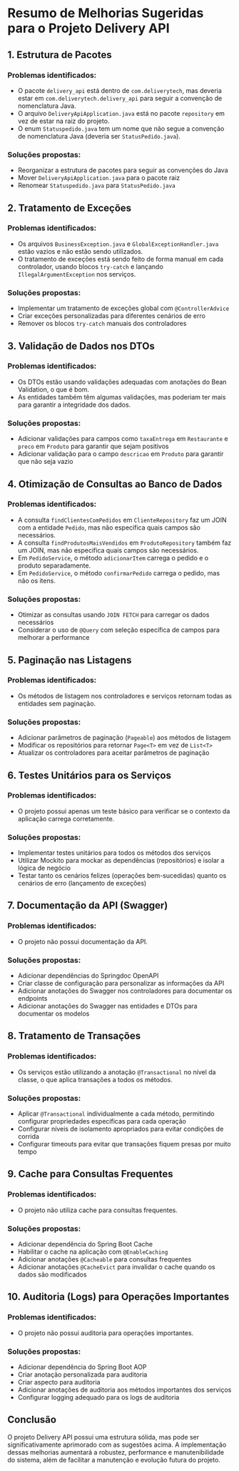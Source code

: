 # Resumo de Melhorias Sugeridas para o Projeto Delivery API

## 1. Estrutura de Pacotes

### Problemas identificados:
- O pacote `delivery_api` está dentro de `com.deliverytech`, mas deveria estar em `com.deliverytech.delivery_api` para seguir a convenção de nomenclatura Java.
- O arquivo `DeliveryApiApplication.java` está no pacote `repository` em vez de estar na raiz do projeto.
- O enum `Statuspedido.java` tem um nome que não segue a convenção de nomenclatura Java (deveria ser `StatusPedido.java`).

### Soluções propostas:
- Reorganizar a estrutura de pacotes para seguir as convenções do Java
- Mover `DeliveryApiApplication.java` para o pacote raiz
- Renomear `Statuspedido.java` para `StatusPedido.java`

## 2. Tratamento de Exceções

### Problemas identificados:
- Os arquivos `BusinessException.java` e `GlobalExceptionHandler.java` estão vazios e não estão sendo utilizados.
- O tratamento de exceções está sendo feito de forma manual em cada controlador, usando blocos `try-catch` e lançando `IllegalArgumentException` nos serviços.

### Soluções propostas:
- Implementar um tratamento de exceções global com `@ControllerAdvice`
- Criar exceções personalizadas para diferentes cenários de erro
- Remover os blocos `try-catch` manuais dos controladores

## 3. Validação de Dados nos DTOs

### Problemas identificados:
- Os DTOs estão usando validações adequadas com anotações do Bean Validation, o que é bom.
- As entidades também têm algumas validações, mas poderiam ter mais para garantir a integridade dos dados.

### Soluções propostas:
- Adicionar validações para campos como `taxaEntrega` em `Restaurante` e `preco` em `Produto` para garantir que sejam positivos
- Adicionar validação para o campo `descricao` em `Produto` para garantir que não seja vazio

## 4. Otimização de Consultas ao Banco de Dados

### Problemas identificados:
- A consulta `findClientesComPedidos` em `ClienteRepository` faz um JOIN com a entidade `Pedido`, mas não especifica quais campos são necessários.
- A consulta `findProdutosMaisVendidos` em `ProdutoRepository` também faz um JOIN, mas não especifica quais campos são necessários.
- Em `PedidoService`, o método `adicionarItem` carrega o pedido e o produto separadamente.
- Em `PedidoService`, o método `confirmarPedido` carrega o pedido, mas não os itens.

### Soluções propostas:
- Otimizar as consultas usando `JOIN FETCH` para carregar os dados necessários
- Considerar o uso de `@Query` com seleção específica de campos para melhorar a performance

## 5. Paginação nas Listagens

### Problemas identificados:
- Os métodos de listagem nos controladores e serviços retornam todas as entidades sem paginação.

### Soluções propostas:
- Adicionar parâmetros de paginação (`Pageable`) aos métodos de listagem
- Modificar os repositórios para retornar `Page<T>` em vez de `List<T>`
- Atualizar os controladores para aceitar parâmetros de paginação

## 6. Testes Unitários para os Serviços

### Problemas identificados:
- O projeto possui apenas um teste básico para verificar se o contexto da aplicação carrega corretamente.

### Soluções propostas:
- Implementar testes unitários para todos os métodos dos serviços
- Utilizar Mockito para mockar as dependências (repositórios) e isolar a lógica de negócio
- Testar tanto os cenários felizes (operações bem-sucedidas) quanto os cenários de erro (lançamento de exceções)

## 7. Documentação da API (Swagger)

### Problemas identificados:
- O projeto não possui documentação da API.

### Soluções propostas:
- Adicionar dependências do Springdoc OpenAPI
- Criar classe de configuração para personalizar as informações da API
- Adicionar anotações do Swagger nos controladores para documentar os endpoints
- Adicionar anotações do Swagger nas entidades e DTOs para documentar os modelos

## 8. Tratamento de Transações

### Problemas identificados:
- Os serviços estão utilizando a anotação `@Transactional` no nível da classe, o que aplica transações a todos os métodos.

### Soluções propostas:
- Aplicar `@Transactional` individualmente a cada método, permitindo configurar propriedades específicas para cada operação
- Configurar níveis de isolamento apropriados para evitar condições de corrida
- Configurar timeouts para evitar que transações fiquem presas por muito tempo

## 9. Cache para Consultas Frequentes

### Problemas identificados:
- O projeto não utiliza cache para consultas frequentes.

### Soluções propostas:
- Adicionar dependência do Spring Boot Cache
- Habilitar o cache na aplicação com `@EnableCaching`
- Adicionar anotações `@Cacheable` para consultas frequentes
- Adicionar anotações `@CacheEvict` para invalidar o cache quando os dados são modificados

## 10. Auditoria (Logs) para Operações Importantes

### Problemas identificados:
- O projeto não possui auditoria para operações importantes.

### Soluções propostas:
- Adicionar dependência do Spring Boot AOP
- Criar anotação personalizada para auditoria
- Criar aspecto para auditoria
- Adicionar anotações de auditoria aos métodos importantes dos serviços
- Configurar logging adequado para os logs de auditoria

## Conclusão

O projeto Delivery API possui uma estrutura sólida, mas pode ser significativamente aprimorado com as sugestões acima. A implementação dessas melhorias aumentará a robustez, performance e manutenibilidade do sistema, além de facilitar a manutenção e evolução futura do projeto.